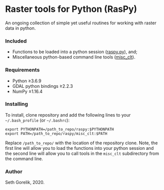 # Raster tools for Python (RasPy)

An ongoing collection of simple yet useful routines for working with raster data in python.

### Included

+ Functions to be loaded into a python session ([raspy.py](raspy.py)), and;
+ Miscellaneous python-based command line tools ([misc_clt](misc_clt)).

### Requirements

+ Python ≥3.6.9
+ GDAL python bindings ≥2.2.3
+ NumPy ≥1.16.4 

### Installing

To install, clone repository and add the following lines to your `~/.bash_profile` (or `~/.bashrc`):
```
export PYTHONPATH=/path_to_repo/raspy:$PYTHONPATH
export PATH=/path_to_repo/raspy/misc_clt:$PATH
```
Replace `/path_to_repo/` with the location of the repository clone. Note, the first line will allow you to load the functions into your python session and the second line will allow you to call tools in the `misc_clt` subdirectory from the command line.

### Author

Seth Gorelik, 2020.
